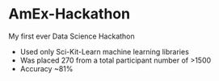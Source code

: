 # AmEx-Hackathon
My first ever Data Science Hackathon
- Used only Sci-Kit-Learn machine learning libraries
- Was placed 270 from a total participant number of >1500
- Accuracy ~81%

